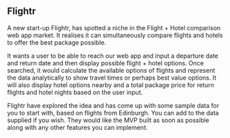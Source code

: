 ## Flightr

A new start-up Flightr, has spotted a niche in the Flight + Hotel comparison web app market. It realises it can simultaneously compare flights and hotels to offer the best package possible.

It wants a user to be able to reach our web app and input a departure date and return date and then display possible flight + hotel options. Once searched, it would calculate the available options of flights and represent the data analytically to show travel times or perhaps best value options. It will also display hotel options nearby and a total package price for return flights and hotel nights based on the user input.

Flightr have explored the idea and has come up with some sample data for you to start with, based on flights from Edinburgh. You can add to the data supplied if you wish. They would like the MVP built as soon as possible along with any other features you can implement.
